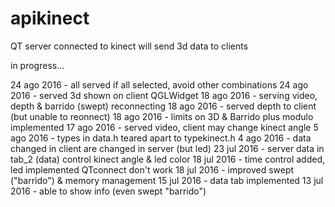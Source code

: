 # apikinect
QT server connected to kinect will send 3d data to clients

in progress...

24 ago 2016 - all served if all selected, avoid other combinations
24 ago 2016 - served 3d shown on client QGLWidget
18 ago 2016 - serving video, depth & barrido (swept) reconnecting
18 ago 2016 - served depth to client (but unable to reonnect)
18 ago 2016 - limits on 3D & Barrido plus modulo implemented
17 ago 2016 - served video, client may change kinect angle
 5 ago 2016 - types in data.h teared apart to typekinect.h 
 4 ago 2016 - data changed in client are changed in server (but led)
23 jul 2016 - server data in tab_2 (data) control kinect angle & led color
18 jul 2016 - time control added, led implemented QTconnect don't work
18 jul 2016 - improved swept ("barrido") & memory management
15 jul 2016 - data tab implemented
13 jul 2016 - able to show info (even swept "barrido")
